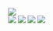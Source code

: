 ![](https://raw.githubusercontent.com/yaim0425/zzzYAIM0425-0600-free-minerals/main/Doc/base/(1).png)  
![](https://raw.githubusercontent.com/yaim0425/zzzYAIM0425-0600-free-minerals/main/Doc/base/(2).png)
![](https://raw.githubusercontent.com/yaim0425/zzzYAIM0425-0600-free-minerals/main/Doc/base/(3).png)
![](https://raw.githubusercontent.com/yaim0425/zzzYAIM0425-0600-free-minerals/main/Doc/base/(4).png)
![](https://raw.githubusercontent.com/yaim0425/zzzYAIM0425-0600-free-minerals/main/Doc/base/(5).png)

